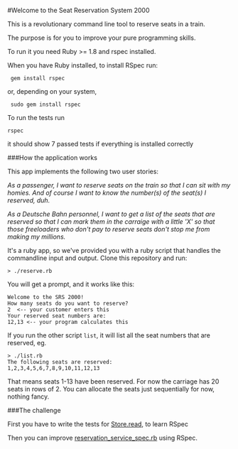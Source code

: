 #Welcome to the Seat Reservation System 2000

This is a revolutionary command line tool to reserve seats in a train.

The purpose is for you to improve your pure programming skills. 

To run it you need Ruby >= 1.8 and rspec installed.

When you have Ruby installed, to install RSpec run:

	 gem install rspec

or, depending on your system,

	 sudo gem install rspec

To run the tests run

	rspec

it should show 7 passed tests if everything is installed correctly

###How the application works

This app implements the following two user stories:

_As a passenger, I want to reserve seats on the train so that I can sit with my homies. And of course I want to know the number(s) of the seat(s) I reserved, duh._

_As a Deutsche Bahn personnel, I want to get a list of the seats that are reserved so that I can mark them in the carraige with a little 'X' so that those freeloaders who don't pay to reserve seats don't stop me from making my millions._

It's a ruby app, so we've provided you with a ruby script that handles the commandline input and output. Clone this repository and run:

	> ./reserve.rb
	
You will get a prompt, and it works like this:

	Welcome to the SRS 2000!
	How many seats do you want to reserve?
	2  <-- your customer enters this
	Your reserved seat numbers are:
	12,13 <-- your program calculates this
	
If you run the other script `list`, it will list all the seat numbers that are reserved, eg.
	
	> ./list.rb
	The following seats are reserved:
	1,2,3,4,5,6,7,8,9,10,11,12,13
	
That means seats 1-13 have been reserved. For now the carriage has 20 seats in rows of 2. You can allocate the seats just sequentially for now, nothing fancy.

###The challenge

First you have to write the tests for [Store.read](spec/store_spec.rb), to learn RSpec

Then you can improve [reservation_service_spec.rb](spec/reservation_service_spec.rb) using RSpec.







	



